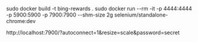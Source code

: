 sudo docker build -t bing-rewards .
sudo docker run --rm -it -p 4444:4444 -p 5900:5900 -p 7900:7900 --shm-size 2g selenium/standalone-chrome:dev

http://localhost:7900/?autoconnect=1&resize=scale&password=secret